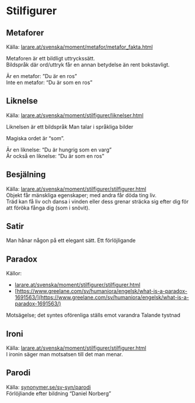 # Stilfigurer

## Metaforer
Källa: [larare.at/svenska/moment/metafor/metafor_fakta.html](larare.at/svenska/moment/metafor/metafor_fakta.html)   

Metaforen är ett bildligt uttryckssätt.    
Bildspråk där ord/uttryk får en annan betydelse än rent bokstavligt.

Är en metafor: ”Du är en ros”    
Inte en metafor: “Du är som en ros”

## Liknelse
Källa: [larare.at/svenska/moment/stilfigurer/liknelser.html](larare.at/svenska/moment/stilfigurer/liknelser.html)    

Liknelsen är ett bildspråk
Man talar i språkliga bilder

Magiska ordet är “som”.

Är en liknelse: “Du är hungrig som en varg”    
Är också en liknelse: ”Du är som en ros”

## Besjälning
Källa: [larare.at/svenska/moment/stilfigurer/stilfigurer.html](larare.at/svenska/moment/stilfigurer/stilfigurer.html)   
Objekt får mänskliga egenskaper; med andra får döda ting liv.    
Träd kan få liv och dansa i vinden eller dess grenar sträcka sig efter dig för att föröka fånga dig (som i snövit).

## Satir
Man hånar någon på ett elegant sätt.
Ett förlöjligande



## Paradox
Källor: 
- [larare.at/svenska/moment/stilfigurer/stilfigurer.html](larare.at/svenska/moment/stilfigurer/stilfigurer.html)
- [https://www.greelane.com/sv/humaniora/engelsk/what-is-a-paradox-1691563/](https://www.greelane.com/sv/humaniora/engelsk/what-is-a-paradox-1691563/)

Motsägelse; det syntes oförenliga ställs emot varandra
Talande tystnad

## Ironi
Källa: [larare.at/svenska/moment/stilfigurer/stilfigurer.html](larare.at/svenska/moment/stilfigurer/stilfigurer.html)    
	I ironin säger man motsatsen till det man menar.

## Parodi
Källa: [synonymer.se/sv-syn/parodi](synonymer.se/sv-syn/parodi)    
Förlöjliande efter bildning
“Daniel Norberg”
	


